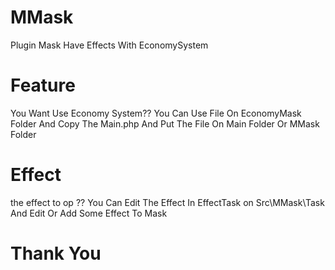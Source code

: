 # MMask

Plugin Mask Have Effects With EconomySystem

# Feature
You Want Use Economy System?? 
You Can Use File On EconomyMask Folder And Copy The Main.php And Put The File On Main Folder Or MMask Folder

# Effect
the effect to op ??
You Can Edit The Effect In EffectTask on Src\MMask\Task And Edit Or Add Some Effect To Mask

# Thank You
